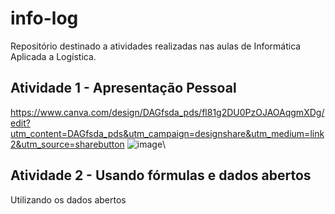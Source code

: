 # info-log
Repositório destinado a atividades realizadas nas aulas de Informática Aplicada a Logística.

## Atividade 1 - Apresentação Pessoal
https://www.canva.com/design/DAGfsda_pds/fl81g2DU0PzOJAOAqgmXDg/edit?utm_content=DAGfsda_pds&utm_campaign=designshare&utm_medium=link2&utm_source=sharebutton
![image](https://github.com/user-attachments/assets/2cdf8f45-a9a9-4ded-aac3-4e96b97a1b01)\

## Atividade 2 - Usando fórmulas e dados abertos
Utilizando os dados abertos
